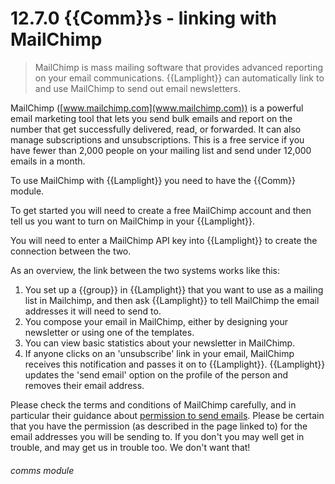 # 12.7.0    {{Comm}}s - linking with MailChimp

> MailChimp is mass mailing software that provides advanced reporting on your email communications. {{Lamplight}} can automatically link to and use MailChimp to send out email newsletters.

MailChimp ([www.mailchimp.com](www.mailchimp.com)) is a powerful email marketing tool that lets you send bulk emails and report on the number that get successfully delivered, read, or forwarded. It can also manage subscriptions and unsubscriptions. This is a free service if you have fewer than 2,000 people on your mailing list and send under 12,000 emails in a month. 

To use MailChimp with {{Lamplight}} you need to have the {{Comm}} module.

To get started you will need to create a free MailChimp account and then tell us you want to turn on MailChimp in your {{Lamplight}}.

You will need to enter a MailChimp API key into {{Lamplight}} to create the connection between the two.

As an overview, the link between the two systems works like this:

  1. You set up a {{group}} in {{Lamplight}} that you want to use as a mailing list in Mailchimp, and then ask {{Lamplight}} to tell MailChimp the email addresses it will need to send to.
  2. You compose your email in MailChimp, either by designing your newsletter or using one of the templates.
  3. You can view basic statistics about your newsletter in MailChimp.
  4. If anyone clicks on an 'unsubscribe' link in your email, MailChimp receives this notification and passes it on to {{Lamplight}}. {{Lamplight}} updates the 'send email' option on the profile of the person and removes their email address.

Please check the terms and conditions of MailChimp carefully, and in particular their guidance about [permission to send emails](http://http://mailchimp.com/legal/terms/). Please be certain that you have the permission (as described in the page linked to) for the email addresses you will be sending to. If you don't you may well get in trouble, and may get us in trouble too. We don't want that! 

###### comms module


